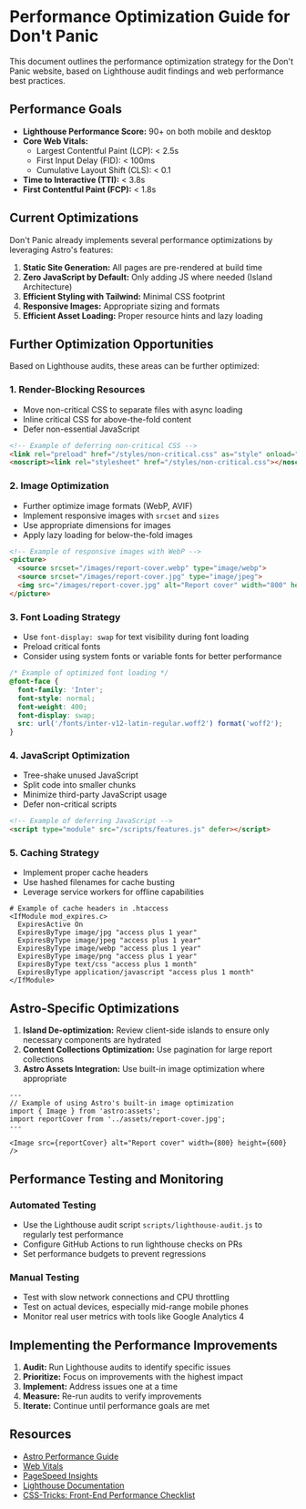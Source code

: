 # Performance Optimization Guide for Don't Panic

This document outlines the performance optimization strategy for the Don't Panic website, based on Lighthouse audit findings and web performance best practices.

## Performance Goals

- **Lighthouse Performance Score:** 90+ on both mobile and desktop
- **Core Web Vitals:**
  - Largest Contentful Paint (LCP): < 2.5s
  - First Input Delay (FID): < 100ms
  - Cumulative Layout Shift (CLS): < 0.1
- **Time to Interactive (TTI):** < 3.8s
- **First Contentful Paint (FCP):** < 1.8s

## Current Optimizations

Don't Panic already implements several performance optimizations by leveraging Astro's features:

1. **Static Site Generation:** All pages are pre-rendered at build time
2. **Zero JavaScript by Default:** Only adding JS where needed (Island Architecture)
3. **Efficient Styling with Tailwind:** Minimal CSS footprint
4. **Responsive Images:** Appropriate sizing and formats
5. **Efficient Asset Loading:** Proper resource hints and lazy loading

## Further Optimization Opportunities

Based on Lighthouse audits, these areas can be further optimized:

### 1. Render-Blocking Resources

- Move non-critical CSS to separate files with async loading
- Inline critical CSS for above-the-fold content
- Defer non-essential JavaScript

```html
<!-- Example of deferring non-critical CSS -->
<link rel="preload" href="/styles/non-critical.css" as="style" onload="this.onload=null;this.rel='stylesheet'">
<noscript><link rel="stylesheet" href="/styles/non-critical.css"></noscript>
```

### 2. Image Optimization

- Further optimize image formats (WebP, AVIF)
- Implement responsive images with `srcset` and `sizes`
- Use appropriate dimensions for images
- Apply lazy loading for below-the-fold images

```html
<!-- Example of responsive images with WebP -->
<picture>
  <source srcset="/images/report-cover.webp" type="image/webp">
  <source srcset="/images/report-cover.jpg" type="image/jpeg">
  <img src="/images/report-cover.jpg" alt="Report cover" width="800" height="600" loading="lazy">
</picture>
```

### 3. Font Loading Strategy

- Use `font-display: swap` for text visibility during font loading
- Preload critical fonts
- Consider using system fonts or variable fonts for better performance

```css
/* Example of optimized font loading */
@font-face {
  font-family: 'Inter';
  font-style: normal;
  font-weight: 400;
  font-display: swap;
  src: url('/fonts/inter-v12-latin-regular.woff2') format('woff2');
}
```

### 4. JavaScript Optimization

- Tree-shake unused JavaScript
- Split code into smaller chunks
- Minimize third-party JavaScript usage
- Defer non-critical scripts

```html
<!-- Example of deferring JavaScript -->
<script type="module" src="/scripts/features.js" defer></script>
```

### 5. Caching Strategy

- Implement proper cache headers
- Use hashed filenames for cache busting
- Leverage service workers for offline capabilities

```
# Example of cache headers in .htaccess
<IfModule mod_expires.c>
  ExpiresActive On
  ExpiresByType image/jpg "access plus 1 year"
  ExpiresByType image/jpeg "access plus 1 year"
  ExpiresByType image/webp "access plus 1 year"
  ExpiresByType image/png "access plus 1 year"
  ExpiresByType text/css "access plus 1 month"
  ExpiresByType application/javascript "access plus 1 month"
</IfModule>
```

## Astro-Specific Optimizations

1. **Island De-optimization:** Review client-side islands to ensure only necessary components are hydrated
2. **Content Collections Optimization:** Use pagination for large report collections
3. **Astro Assets Integration:** Use built-in image optimization where appropriate

```astro
---
// Example of using Astro's built-in image optimization
import { Image } from 'astro:assets';
import reportCover from '../assets/report-cover.jpg';
---

<Image src={reportCover} alt="Report cover" width={800} height={600} />
```

## Performance Testing and Monitoring

### Automated Testing

- Use the Lighthouse audit script `scripts/lighthouse-audit.js` to regularly test performance
- Configure GitHub Actions to run lighthouse checks on PRs
- Set performance budgets to prevent regressions

### Manual Testing

- Test with slow network connections and CPU throttling
- Test on actual devices, especially mid-range mobile phones
- Monitor real user metrics with tools like Google Analytics 4

## Implementing the Performance Improvements

1. **Audit:** Run Lighthouse audits to identify specific issues
2. **Prioritize:** Focus on improvements with the highest impact
3. **Implement:** Address issues one at a time
4. **Measure:** Re-run audits to verify improvements
5. **Iterate:** Continue until performance goals are met

## Resources

- [Astro Performance Guide](https://docs.astro.build/en/guides/performance/)
- [Web Vitals](https://web.dev/vitals/)
- [PageSpeed Insights](https://pagespeed.web.dev/)
- [Lighthouse Documentation](https://developer.chrome.com/docs/lighthouse/overview/)
- [CSS-Tricks: Front-End Performance Checklist](https://css-tricks.com/front-end-performance-checklist/)